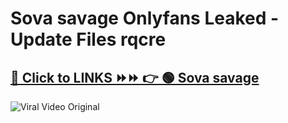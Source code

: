
 # Sova savage Onlyfans Leaked - Update Files rqcre

## <h2><a href="https://clipsfans.com/Sova_savage&ref=git">🔗 Click to LINKS ⏩⏩ 👉 🟢 Sova savage </a></h2>

<a href="https://clipsfans.com/Sova_savage&ref=git" rel="nofollow" data-target="animated-image.originalLink"><img src="https://i.ibb.co.com/xMMVF88/686577567.gif" alt="Viral Video Original" style="max-width: 100%; display: inline-block;" data-target="animated-image.originalImage"></a>

